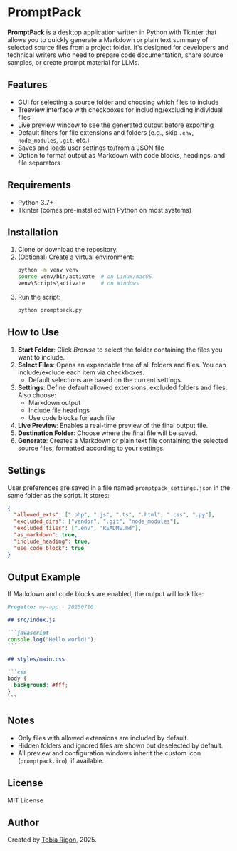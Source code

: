 # PromptPack

**PromptPack** is a desktop application written in Python with Tkinter that allows you to quickly generate a Markdown or plain text summary of selected source files from a project folder. It's designed for developers and technical writers who need to prepare code documentation, share source samples, or create prompt material for LLMs.

## Features

- GUI for selecting a source folder and choosing which files to include
- Treeview interface with checkboxes for including/excluding individual files
- Live preview window to see the generated output before exporting
- Default filters for file extensions and folders (e.g., skip `.env`, `node_modules`, `.git`, etc.)
- Saves and loads user settings to/from a JSON file
- Option to format output as Markdown with code blocks, headings, and file separators

## Requirements

- Python 3.7+
- Tkinter (comes pre-installed with Python on most systems)

## Installation

1. Clone or download the repository.
2. (Optional) Create a virtual environment:
   ```bash
   python -m venv venv
   source venv/bin/activate  # on Linux/macOS
   venv\Scripts\activate     # on Windows
   ```
3. Run the script:
   ```bash
   python promptpack.py
   ```

## How to Use

1. **Start Folder**: Click *Browse* to select the folder containing the files you want to include.
2. **Select Files**: Opens an expandable tree of all folders and files. You can include/exclude each item via checkboxes.
   - Default selections are based on the current settings.
3. **Settings**: Define default allowed extensions, excluded folders and files. Also choose:
   - Markdown output
   - Include file headings
   - Use code blocks for each file
4. **Live Preview**: Enables a real-time preview of the final output file.
5. **Destination Folder**: Choose where the final file will be saved.
6. **Generate**: Creates a Markdown or plain text file containing the selected source files, formatted according to your settings.

## Settings

User preferences are saved in a file named `promptpack_settings.json` in the same folder as the script. It stores:

```json
{
  "allowed_exts": [".php", ".js", ".ts", ".html", ".css", ".py"],
  "excluded_dirs": ["vendor", ".git", "node_modules"],
  "excluded_files": [".env", "README.md"],
  "as_markdown": true,
  "include_heading": true,
  "use_code_block": true
}
```

## Output Example

If Markdown and code blocks are enabled, the output will look like:

````markdown
Progetto: my-app - 20250710

## src/index.js

```javascript
console.log("Hello world!");
```

## styles/main.css

```css
body {
  background: #fff;
}
```
````

## Notes

- Only files with allowed extensions are included by default.
- Hidden folders and ignored files are shown but deselected by default.
- All preview and configuration windows inherit the custom icon (`promptpack.ico`), if available.

## License

MIT License

## Author

Created by [Tobia Rigon](https://github.com/yourprofile), 2025.
